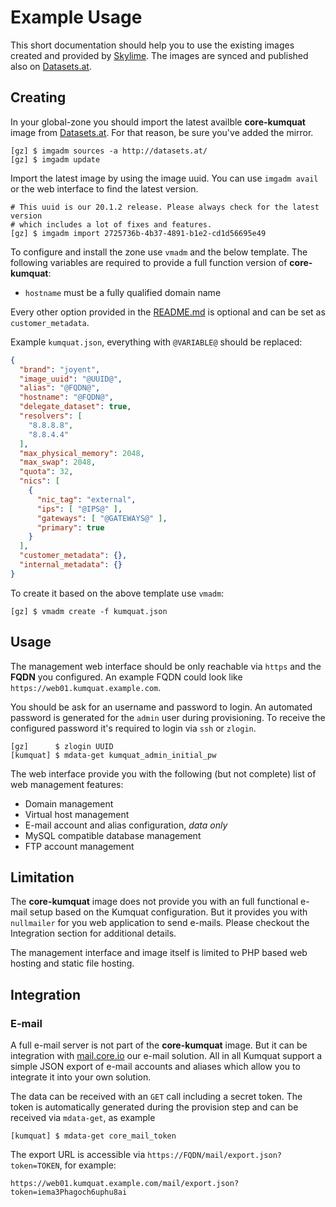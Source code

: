 # Example Usage

This short documentation should help you to use the existing images created and
provided by [Skylime](https://www.skylime.net). The images are synced and
published also on [Datasets.at](http://datasets.at).

## Creating

In your global-zone you should import the latest availble **core-kumquat**
image from [Datasets.at](http://datasets.at). For that reason, be sure you've
added the mirror.

```
[gz] $ imgadm sources -a http://datasets.at/
[gz] $ imgadm update
```

Import the latest image by using the image uuid. You can use `imgadm avail` or
the web interface to find the latest version.

```
# This uuid is our 20.1.2 release. Please always check for the latest version
# which includes a lot of fixes and features.
[gz] $ imgadm import 2725736b-4b37-4891-b1e2-cd1d56695e49
```

To configure and install the zone use `vmadm` and the below template. The
following variables are required to provide a full function version of
**core-kumquat**:

- `hostname` must be a fully qualified domain name

Every other option provided in the
[README.md](https://github.com/skylime/mi-core-kumquat/blob/master/README.md)
is optional and can be set as `customer_metadata`.

Example `kumquat.json`, everything with `@VARIABLE@` should be replaced:

```json
{
  "brand": "joyent",
  "image_uuid": "@UUID@",
  "alias": "@FQDN@",
  "hostname": "@FQDN@",
  "delegate_dataset": true,
  "resolvers": [
    "8.8.8.8",
    "8.8.4.4"
  ],
  "max_physical_memory": 2048,
  "max_swap": 2048,
  "quota": 32,
  "nics": [
    {
      "nic_tag": "external",
      "ips": [ "@IPS@" ],
      "gateways": [ "@GATEWAYS@" ],
      "primary": true
    }
  ],
  "customer_metadata": {},
  "internal_metadata": {}
}
```

To create it based on the above template use `vmadm`:

```
[gz] $ vmadm create -f kumquat.json
```

## Usage

The management web interface should be only reachable via `https` and the
**FQDN** you configured. An example FQDN could look like
`https://web01.kumquat.example.com`.

You should be ask for an username and password to login. An automated password
is generated for the `admin` user during provisioning. To receive the
configured password it's required to login via `ssh` or `zlogin`.

```
[gz]      $ zlogin UUID
[kumquat] $ mdata-get kumquat_admin_initial_pw
```

The web interface provide you with the following (but not complete) list of web
management features:

- Domain management
- Virtual host management
- E-mail account and alias configuration, *data only*
- MySQL compatible database management
- FTP account management

## Limitation

The **core-kumquat** image does not provide you with an full functional e-mail
setup based on the Kumquat configuration. But it provides you with `nullmailer`
for you web application to send e-mails. Please checkout the Integration section
for additional details.

The management interface and image itself is limited to PHP based web hosting
and static file hosting.

## Integration

### E-mail

A full e-mail server is not part of the **core-kumquat** image. But it can be
integration with [mail.core.io](https://mail.core.io) our e-mail solution. All
in all Kumquat support a simple JSON export of e-mail accounts and aliases which
allow you to integrate it into your own solution.

The data can be received with an `GET` call including a secret token. The token
is automatically generated during the provision step and can be received via
`mdata-get`, as example

```
[kumquat] $ mdata-get core_mail_token
```

The export URL is accessible via `https://FQDN/mail/export.json?token=TOKEN`, for
example:

```
https://web01.kumquat.example.com/mail/export.json?token=iema3Phagoch6uphu8ai
```
